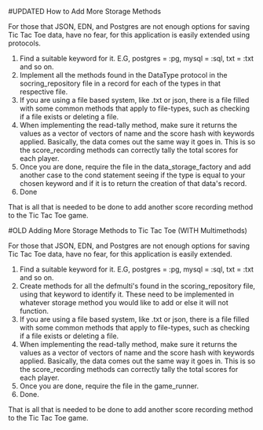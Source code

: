 #UPDATED How to Add More Storage Methods

For those that JSON, EDN, and Postgres are not enough options for saving Tic Tac Toe data, have no fear, for this application is easily extended using protocols.

1. Find a suitable keyword for it. E.G, postgres = :pg, mysql = :sql, txt = :txt and so on.
2. Implement all the methods found in the DataType protocol in the socring_repository file in a record for each of the types in that respective file.
3. If you are using a file based system, like .txt or json, there is a file filled with some common methods that apply to file-types, such as checking if a file exists or deleting a file.
4. When implementing the read-tally method, make sure it returns the values as a vector of vectors of name and the score hash with keywords applied. Basically, the data comes out the same way it goes in. This is so the score_recording methods can correctly tally the total scores for each player.
5. Once you are done, require the file in the data_storage_factory and add another case to the cond statement seeing if the type is equal to your chosen keyword and if it is to return the creation of that data's record.
6. Done

That is all that is needed to be done to add another score recording method to the Tic Tac Toe game.


#OLD Adding More Storage Methods to Tic Tac Toe (WITH Multimethods)

For those that JSON, EDN, and Postgres are not enough options for saving Tic Tac Toe data, have no fear, for this application is easily extended.

1. Find a suitable keyword for it. E.G, postgres = :pg, mysql = :sql, txt = :txt and so on.
2. Create methods for all the defmulti's found in the scoring_repository file, using that keyword to identify it. These need to be implemented in whatever storage method you would like to add or else it will not function.
3. If you are using a file based system, like .txt or json, there is a file filled with some common methods that apply to file-types, such as checking if a file exists or deleting a file.
4. When implementing the read-tally method, make sure it returns the values as a vector of vectors of name and the score hash with keywords applied. Basically, the data comes out the same way it goes in. This is so the score_recording methods can correctly tally the total scores for each player.
5. Once you are done, require the file in the game_runner.
6. Done.

That is all that is needed to be done to add another score recording method to the Tic Tac Toe game.
